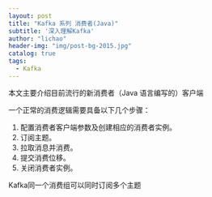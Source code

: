 ```yaml
---
layout: post
title: "Kafka 系列 消费者(Java)"
subtitle: '深入理解Kafka'
author: "lichao"
header-img: "img/post-bg-2015.jpg"
catalog: true
tags:
  - Kafka
---
```


本文主要介绍目前流行的新消费者（Java 语言编写的）客户端


一个正常的消费逻辑需要具备以下几个步骤：
1. 配置消费者客户端参数及创建相应的消费者实例。
2. 订阅主题。
3. 拉取消息并消费。
4. 提交消费位移。
5. 关闭消费者实例。

Kafka同一个消费组可以同时订阅多个主题